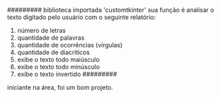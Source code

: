 #########
biblioteca importada 'customtkinter'
sua função é analisar o texto digitado pelo usuário com o seguinte relatório:
1. número de letras
2. quantidade de palavras
3. quantidade de ocorrências (vírgulas)
4. quantidade de diacríticos
5. exibe o texto todo maiúsculo
6. exibe o texto todo minúsculo
7. exibe o texto invertido
#########

iniciante na área, foi um bom projeto.

